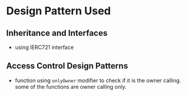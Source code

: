 
# Design Pattern Used

## Inheritance and Interfaces 
* using IERC721 interface

## Access Control Design Patterns 
* function using `onlyOwner` modifier to check if it is the owner calling. some of the functions are owner calling only.

